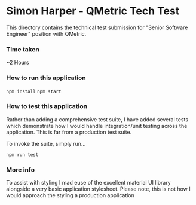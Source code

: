 # Simon Harper - QMetric Tech Test

This directory contains the technical test submission for "Senior Software Engineer" position with QMetric.

### Time taken

~2 Hours

### How to run this application

```npm install```
```npm start```

### How to test this application

Rather than adding a comprehensive test suite, I have added several tests which demonstrate how I would handle integration/unit testing across the application. This is far from a production test suite. 

To invoke the suite, simply run...

```npm run test```

### More info

To assist with styling I mad euse of the excellent material UI library alongside a very basic application stylesheet. Please note, this is not how I would approach the styling a production application